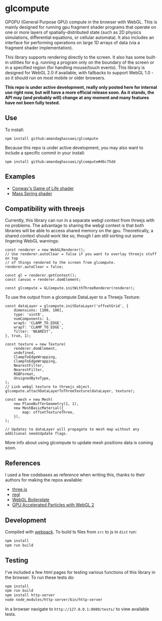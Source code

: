 # glcompute

GPGPU (General Purpose GPU) compute in the browser with WebGL.  This is mainly designed for running gpu fragment shader programs that operate on one or more layers of spatially-distributed state (such as 2D physics simulations, differential equations, or cellular automata).  It also includes an interface for performing operations on large 1D arrays of data (via a fragment shader implementation).

This library supports rendering directly to the screen.  It also has some built-in utilities for e.g. running a program only on the boundary of the screen or in a specified region (for handling mouse/touch events).  This library is designed for WebGL 2.0 if available, with fallbacks to support WebGL 1.0 - so it should run on most mobile or older browsers.

**This repo is under active development, really only posted here for internal use right now, but will have a more official release soon.  As it stands, the API may (and probably will) change at any moment and many features have not been fully tested.**

## Use
 
 To install:

`npm install github:amandaghassaei/glcompute`

Because this repo is under active development, you may also want to include a specific commit in your install:

`npm install github:amandaghassaei/glcompute#d6c75dd`

## Examples

- [Conway's Game of Life shader](https://github.com/amandaghassaei/ConwayShader)
- [Mass Spring shader](https://github.com/amandaghassaei/MassSpringShader)

## Compatibility with threejs

Currently, this library can run in a separate webgl context from threejs with no problems.  The advantage to sharing the webgl context is that both libraries will be able to access shared memory on the gpu.  Theoretically, a shared context should work like so, though I am still sorting out some lingering WebGL warnings:

```
const renderer = new WebGLRenderer();
// Use renderer.autoClear = false if you want to overlay threejs stuff on top
// of things rendered to the screen from glcompute.
renderer.autoClear = false;

const gl = renderer.getContext();
const canvas = renderer.domElement;

const glcompute = GLCompute.initWithThreeRenderer(renderer);
```

To use the output from a glcompute DataLayer to a Threejs Texture:

```
const dataLayer = glcompute.initDataLayer('offsetGrid', {
	dimensions: [100, 100],
	type: 'uint8',
	numComponents: 1,
	wrapS: 'CLAMP_TO_EDGE',
	wrapT: 'CLAMP_TO_EDGE',
	filter: 'NEAREST',
}, true, 1);

const texture = new Texture(
	renderer.domElement,
	undefined,
	ClampToEdgeWrapping,
	ClampToEdgeWrapping,
	NearestFilter,
	NearestFilter,
	RGBFormat,
	UnsignedByteType,
);
// Link webgl texture to threejs object.
glcompute.attachDataLayerToThreeTexture(dataLayer, texture);

const mesh = new Mesh(
	new PlaneBufferGeometry(1, 1),
	new MeshBasicMaterial({
		map: offsetTextureThree,
	}),
);

// Updates to dataLayer will propagate to mesh map without any additional needsUpdate flags.
```

More info about using glcompute to update mesh positions data is coming soon.

## References

I used a few codebases as reference when writing this, thanks to their authors for making the repos available:

- [three.js](https://github.com/mrdoob/three.js/)
- [regl](https://github.com/regl-project/regl)
- [WebGL Boilerplate](https://webglfundamentals.org/webgl/lessons/webgl-boilerplate.html)
- [GPU Accelerated Particles with WebGL 2](https://gpfault.net/posts/webgl2-particles.txt.html)

## Development

Compiled with [webpack](https://www.npmjs.com/package/webpack).  To build ts files from `src` to js in `dist` run:

```sh
npm install
npm run build
```

## Testing

I've included a few html pages for testing various functions of this library in the browser.  To run these tests do:

```sh
npm install
npm run build
npm install http-server
node node_modules/http-server/bin/http-server
```

In a browser navigate to `http://127.0.0.1:8080/tests/` to view available tests.